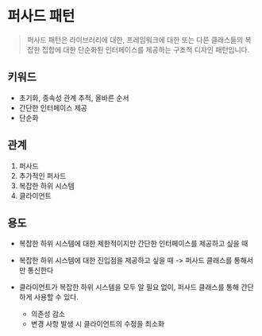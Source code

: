 # 퍼사드 패턴

> 퍼사드 패턴은 라이브러리에 대한, 프레임워크에 대한 또는 다른 클래스들의 복잡한 집합에 대한 단순화된 인터페이스를 제공하는 구조적 디자인 패턴입니다.

## 키워드

- 초기화, 종속성 관계 추적, 올바른 순서
- 간단한 인터페이스 제공
- 단순화

## 관계

1. 퍼사드
2. 추가적인 퍼사드
3. 복잡한 하위 시스템
4. 클라이언트

## 용도

- 복잡한 하위 시스템에 대한 제한적이지만 간단한 인터페이스를 제공하고 싶을 때
- 복잡한 하위 시스템에 대한 진입점을 제공하고 싶을 때 -> 퍼사드 클래스를 통해서만 통신한다

- 클라이언트가 복잡한 하위 시스템을 모두 알 필요 없이, 퍼사드 클래스를 통해 간단하게 사용할 수 있다.
  - 의존성 감소
  - 변경 사항 발생 시 클라이언트의 수정을 최소화
